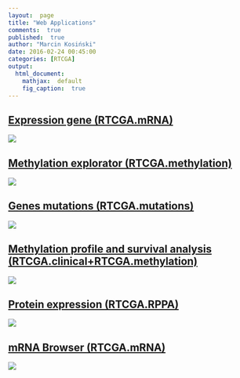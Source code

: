 ```yaml
---
layout:  page
title: "Web Applications"
comments:  true
published:  true
author: "Marcin Kosiński"
date: 2016-02-24 00:45:00
categories: [RTCGA]
output:
  html_document:
    mathjax:  default
    fig_caption:  true
---
```



<h2><a href="http://mi2.mini.pw.edu.pl:8080/RTCGA/MMM/shiny/">Expression gene (RTCGA.mRNA)</a></h2>
<a href="http://mi2.mini.pw.edu.pl:8080/RTCGA/MMM/shiny/">
<img src="https://raw.githubusercontent.com/RTCGA/RTCGA/gh-pages/MMM.png">
</a>

<h2><a href="http://mi2.mini.pw.edu.pl:8080/RTCGA/JF/">Methylation explorator (RTCGA.methylation)</a></h2>
<a href="http://mi2.mini.pw.edu.pl:8080/RTCGA/JF/">
  <img src="https://raw.githubusercontent.com/RTCGA/RTCGA/gh-pages/JF.png">
</a>


<h2><a href="http://mi2.mini.pw.edu.pl:8080/RTCGA/DoBieGar/"> Genes mutations  (RTCGA.mutations)</a></h2>
<a href="http://mi2.mini.pw.edu.pl:8080/RTCGA/DoBieGar/">
 <img src="https://raw.githubusercontent.com/RTCGA/RTCGA/gh-pages/DoBieGar.png">
 </a>


<h2><a href="http://mi2.mini.pw.edu.pl:8080/RTCGA/ASPP/shiny/">Methylation profile and survival analysis (RTCGA.clinical+RTCGA.methylation)</a></h2>
<a href="http://mi2.mini.pw.edu.pl:8080/RTCGA/ASPP/shiny/">
<img src="https://raw.githubusercontent.com/RTCGA/RTCGA/gh-pages/ASPP.png">
</a>

<h2><a href="http://mi2.mini.pw.edu.pl:8080/RTCGA/ASMC/">Protein expression (RTCGA.RPPA)</a></h2>
<a href="http://mi2.mini.pw.edu.pl:8080/RTCGA/ASMC/">
<img src="https://raw.githubusercontent.com/RTCGA/RTCGA/gh-pages/ASMC.png">
</a>


<h2><a href="http://mi2.mini.pw.edu.pl:8080/RTCGA/KRWK/shiny/">mRNA Browser (RTCGA.mRNA)</a></h2>

<a href="http://mi2.mini.pw.edu.pl:8080/RTCGA/KRWK/shiny/">
  <img src="https://raw.githubusercontent.com/RTCGA/RTCGA/gh-pages/KRWK.png">	
</a>
